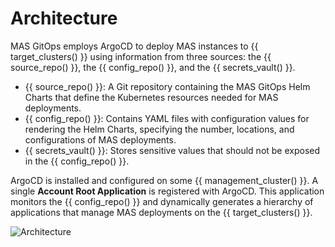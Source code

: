 Architecture
===============================================================================



MAS GitOps employs ArgoCD to deploy MAS instances to {{ target_clusters() }} using information from three sources: the {{ source_repo() }}, the {{ config_repo() }}, and the {{ secrets_vault() }}.

- {{ source_repo() }}: A Git repository containing the MAS GitOps Helm Charts that define the Kubernetes resources needed for MAS deployments.
- {{ config_repo() }}: Contains YAML files with configuration values for rendering the Helm Charts, specifying the number, locations, and configurations of MAS deployments.
- {{ secrets_vault() }}: Stores sensitive values that should not be exposed in the {{ config_repo() }}.

ArgoCD is installed and configured on some {{ management_cluster() }}. A single **Account Root Application** is registered with ArgoCD. This application monitors the {{ config_repo() }} and dynamically generates a hierarchy of applications that manage MAS deployments on the {{ target_clusters() }}.

![Architecture](drawio/architecture.drawio)

